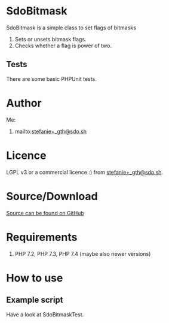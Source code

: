 # SdoBitmask

SdoBitmask is a simple class to set flags of bitmasks

1. Sets or unsets bitmask flags.
1. Checks whether a flag is power of two.

## Tests

There are some basic PHPUnit tests.

# Author

Me:

1. mailto:stefanie+_gth@sdo.sh

# Licence

LGPL v3 or a commercial licence :) from stefanie+_gth@sdo.sh.

# Source/Download

[Source can be found on GitHub](https://github.com/Schmidt-DevOps/sdo-bitmask.git)

# Requirements

1. PHP 7.2, PHP 7.3, PHP 7.4 (maybe also newer versions)

# How to use

## Example script

Have a look at SdoBitmaskTest.
